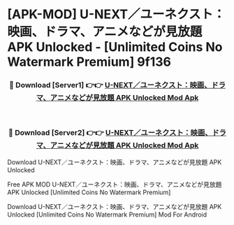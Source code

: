 # [APK-MOD] U-NEXT／ユーネクスト：映画、ドラマ、アニメなどが見放題 APK Unlocked - [Unlimited Coins No Watermark Premium] 9f136



<div align="center">
<h3>🔴 Download [Server1] 👉👉 <a href="https://momento.my/?title=U-NEXT／ユーネクスト：映画、ドラマ、アニメなどが見放題_APK_Unlocked">U-NEXT／ユーネクスト：映画、ドラマ、アニメなどが見放題 APK Unlocked Mod Apk</a></h3><br>

<h3>🔴 Download [Server2] 👉👉 <a href="https://momento.my/?title=U-NEXT／ユーネクスト：映画、ドラマ、アニメなどが見放題_APK_Unlocked">U-NEXT／ユーネクスト：映画、ドラマ、アニメなどが見放題 APK Unlocked Mod Apk</a></h3>
</div>



Download U-NEXT／ユーネクスト：映画、ドラマ、アニメなどが見放題 APK Unlocked 

Free APK MOD U-NEXT／ユーネクスト：映画、ドラマ、アニメなどが見放題 APK Unlocked [Unlimited Coins No Watermark Premium]

Download U-NEXT／ユーネクスト：映画、ドラマ、アニメなどが見放題 APK Unlocked [Unlimited Coins No Watermark Premium] Mod For Android
